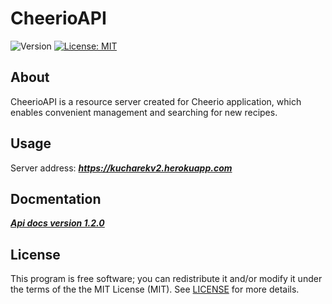 # CheerioAPI

![Version](https://img.shields.io/badge/Version-1.2.0-green.svg)
[![License: MIT](https://img.shields.io/badge/License-MIT-yellow.svg)](https://opensource.org/licenses/MIT)  

About
-----
CheerioAPI is a resource server created for Cheerio application, 
which enables convenient management and searching for new recipes.

Usage
-----
Server address: ***https://kucharekv2.herokuapp.com***

Docmentation
-----
***[Api docs version 1.2.0](https://app.swaggerhub.com/apis-docs/FoioK/Cheerio/1.2.0)***

License
-------

This program is free software; you can redistribute it and/or modify it under the terms of the the
MIT License (MIT). See [LICENSE](LICENSE) for more details.